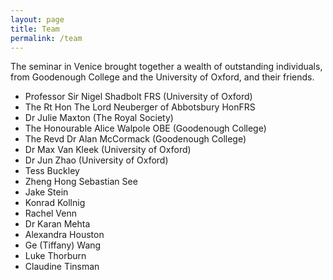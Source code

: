 ```yaml
---
layout: page
title: Team
permalink: /team
---
```


The seminar in Venice brought together a wealth of outstanding individuals, from Goodenough College and the University of Oxford, and their friends.

- Professor Sir Nigel Shadbolt FRS (University of Oxford)
- The Rt Hon The Lord Neuberger of Abbotsbury HonFRS
- Dr Julie Maxton (The Royal Society)
- The Honourable Alice Walpole OBE (Goodenough College)
- The Revd Dr Alan McCormack (Goodenough College)
- Dr Max Van Kleek (University of Oxford)
- Dr Jun Zhao (University of Oxford)
- Tess Buckley
- Zheng Hong Sebastian See
- Jake Stein
- Konrad Kollnig
- Rachel Venn
- Dr Karan Mehta
- Alexandra Houston
- Ge (Tiffany) Wang
- Luke Thorburn
- Claudine Tinsman
